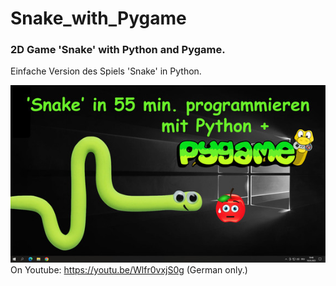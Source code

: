 # Snake_with_Pygame
### 2D Game 'Snake' with Python and Pygame. 
Einfache Version des Spiels 'Snake' in Python. 

![alt tag](https://github.com/DIYDave/Snake_with_Pygame/blob/main/Pygame_snake_klein.jpg)
<br>
On Youtube: https://youtu.be/Wlfr0vxjS0g  (German only.)
